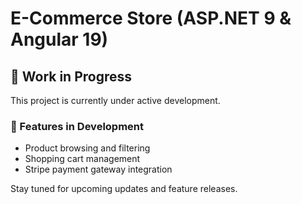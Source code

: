 # E-Commerce Store (ASP.NET 9 & Angular 19)

## 🚧 Work in Progress

This project is currently under active development.

### 🔧 Features in Development
- Product browsing and filtering
- Shopping cart management
- Stripe payment gateway integration

Stay tuned for upcoming updates and feature releases.
